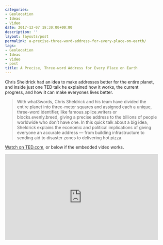 ```yaml
---
categories:
- Geolocation
- Ideas
- Video
date: 2017-12-07 18:30:00+00:00
description: ''
layout: layouts/post
permalink: a-precise-three-word-address-for-every-place-on-earth/
tags:
- Geolocation
- Ideas
- Video
- post
title: A Precise, Three-word Address for Every Place on Earth
---
```


<div class="kg-card-markdown">
<p><!-- link[https://www.ted.com/talks/chris_sheldrick_a_precise_three_word_address_for_every_place_on_earth?utm_campaign=tedspread--b&utm_medium=referral&utm_source=tedcomshare] --></p>
<p>Chris Sheldrick had an idea to make addresses better for the entire planet, and inside just one TED talk he explained how it works, the current progress, and how it can make everyones lives better.</p>
<blockquote><p>With what3words, Chris Sheldrick and his team have divided the entire planet into three-meter squares and assigned each a unique, three-word identifier, like famous.splice.writers or blocks.evenly.breed, giving a precise address to the billions of people worldwide who don&#8217;t have one. In this quick talk about a big idea, Sheldrick explains the economic and political implications of giving everyone an accurate address &#8212; from building infrastructure to sending aid to disaster zones to delivering hot pizza.</p></blockquote>
<p><a href="https://www.ted.com/talks/chris_sheldrick_a_precise_three_word_address_for_every_place_on_earth?utm_campaign=tedspread--b&amp;utm_medium=referral&amp;utm_source=tedcomshare">Watch on TED.com</a>, or below if the embedded video works.</p>
<div style="max-width: 854px;">
<div style="position: relative; height: 0; padding-bottom: 56.25%;"><iframe style="position: absolute; left: 0; top: 0; width: 100%; height: 100%;" src="https://embed.ted.com/talks/chris_sheldrick_a_precise_three_word_address_for_every_place_on_earth" width="854" height="480" frameborder="0" scrolling="no" allowfullscreen="allowfullscreen"></iframe></div>
</div>
</div>
<p><!--more--></p>